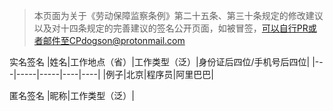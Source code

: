 > 本页面为关于《劳动保障监察条例》第二十五条、第三十条规定的修改建议以及对十四条规定的完善建议的签名公开页面，如被冒签，可以自行PR或者邮件至CPdogson@protonmail.com

实名签名
|姓名|工作地点（省）|工作类型（泛）|身份证后四位/手机号后四位|
|---|-----|-----|----|----|
|例子|北京|程序员|阿里巴巴|

匿名签名
|昵称|工作类型（泛）|
